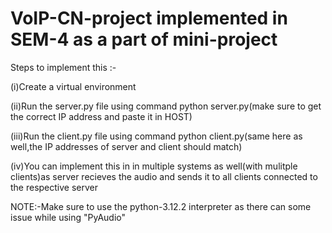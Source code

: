 # VoIP-CN-project implemented in SEM-4 as a part of mini-project
Steps to implement this :-
  
  (i)Create a virtual environment

  
  (ii)Run the server.py file using command python server.py(make sure to get the correct IP address and paste it in HOST)

  
  (iii)Run the client.py file using command python client.py(same here as well,the IP addresses of server and client should match)

  
  (iv)You can implement this in in multiple systems as well(with mulitple clients)as server recieves the audio and sends it to all clients connected to the respective server



NOTE:-Make sure to use the python-3.12.2 interpreter as there can some issue while using "PyAudio"
